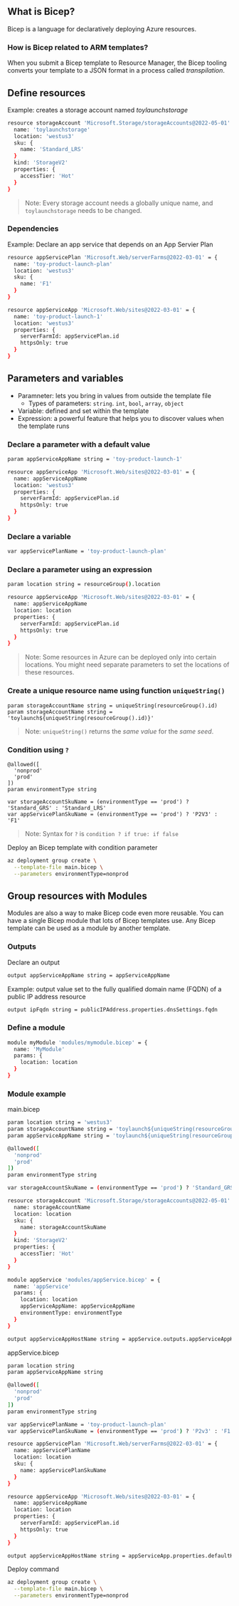 ## What is Bicep? 
Bicep is a language for declaratively deploying Azure resources.

### How is Bicep related to ARM templates?
When you submit a Bicep template to Resource Manager, the Bicep tooling converts your template to a JSON format in a process called *transpilation*.

## Define resources
Example: creates a storage account named *toylaunchstorage*
```bash
resource storageAccount 'Microsoft.Storage/storageAccounts@2022-05-01' = {
  name: 'toylaunchstorage'
  location: 'westus3'
  sku: {
    name: 'Standard_LRS'
  }
  kind: 'StorageV2'
  properties: {
    accessTier: 'Hot'
  }
}
```
>Note: Every storage account needs a globally unique name, and `toylaunchstorage` needs to be changed.

### Dependencies
Example: Declare an app service that depends on an App Servier Plan
```bash
resource appServicePlan 'Microsoft.Web/serverFarms@2022-03-01' = {
  name: 'toy-product-launch-plan'
  location: 'westus3'
  sku: {
    name: 'F1'
  }
}

resource appServiceApp 'Microsoft.Web/sites@2022-03-01' = {
  name: 'toy-product-launch-1'
  location: 'westus3'
  properties: {
    serverFarmId: appServicePlan.id
    httpsOnly: true
  }
}
```

## Parameters and variables
- Paramneter: lets you bring in values from outside the template file
  - Types of parameters: `string`. `int`, `bool`, `array`, `object`
- Variable: defined and set within the template
- Expression: a powerful feature that helps you to discover values when the template runs

### Declare a parameter with a default value
```bash
param appServiceAppName string = 'toy-product-launch-1'

resource appServiceApp 'Microsoft.Web/sites@2022-03-01' = {
  name: appServiceAppName
  location: 'westus3'
  properties: {
    serverFarmId: appServicePlan.id
    httpsOnly: true
  }
}
```

### Declare a variable
```bash
var appServicePlanName = 'toy-product-launch-plan'
```

### Declare a parameter using an expression
```bash
param location string = resourceGroup().location

resource appServiceApp 'Microsoft.Web/sites@2022-03-01' = {
  name: appServiceAppName
  location: location
  properties: {
    serverFarmId: appServicePlan.id
    httpsOnly: true
  }
}
```
> Note: Some resources in Azure can be deployed only into certain locations. You might need separate parameters to set the locations of these resources.


### Create a unique resource name using function `uniqueString()`
```
param storageAccountName string = uniqueString(resourceGroup().id)
param storageAccountName string = 'toylaunch${uniqueString(resourceGroup().id)}'
```
> Note: `uniqueString()` returns the *same value* for the *same seed*.

### Condition using `?`
```
@allowed([
  'nonprod'
  'prod'
])
param environmentType string

var storageAccountSkuName = (environmentType == 'prod') ? 'Standard_GRS' : 'Standard_LRS'
var appServicePlanSkuName = (environmentType == 'prod') ? 'P2V3' : 'F1'
```
> Note: Syntax for `?` is `condition ? if true: if false`

Deploy an Bicep template with condition parameter
```bash
az deployment group create \
  --template-file main.bicep \
  --parameters environmentType=nonprod
```

## Group resources with Modules
Modules are also a way to make Bicep code even more reusable. You can have a single Bicep module that lots of Bicep templates use. Any Bicep template can be used as a module by another template.

### Outputs
Declare an output
```bash
output appServiceAppName string = appServiceAppName
```
Example: output value set to the fully qualified domain name (FQDN) of a public IP address resource
```bash
output ipFqdn string = publicIPAddress.properties.dnsSettings.fqdn
```

### Define a module
```bash
module myModule 'modules/mymodule.bicep' = {
  name: 'MyModule'
  params: {
    location: location
  }
}
```

### Module example
main.bicep
```bash
param location string = 'westus3'
param storageAccountName string = 'toylaunch${uniqueString(resourceGroup().id)}'
param appServiceAppName string = 'toylaunch${uniqueString(resourceGroup().id)}'

@allowed([
  'nonprod'
  'prod'
])
param environmentType string

var storageAccountSkuName = (environmentType == 'prod') ? 'Standard_GRS' : 'Standard_LRS'

resource storageAccount 'Microsoft.Storage/storageAccounts@2022-05-01' = {
  name: storageAccountName
  location: location
  sku: {
    name: storageAccountSkuName
  }
  kind: 'StorageV2'
  properties: {
    accessTier: 'Hot'
  }
}

module appService 'modules/appService.bicep' = {
  name: 'appService'
  params: {
    location: location
    appServiceAppName: appServiceAppName
    environmentType: environmentType
  }
}

output appServiceAppHostName string = appService.outputs.appServiceAppHostName
```
appService.bicep
```bash
param location string
param appServiceAppName string

@allowed([
  'nonprod'
  'prod'
])
param environmentType string

var appServicePlanName = 'toy-product-launch-plan'
var appServicePlanSkuName = (environmentType == 'prod') ? 'P2v3' : 'F1'

resource appServicePlan 'Microsoft.Web/serverFarms@2022-03-01' = {
  name: appServicePlanName
  location: location
  sku: {
    name: appServicePlanSkuName
  }
}

resource appServiceApp 'Microsoft.Web/sites@2022-03-01' = {
  name: appServiceAppName
  location: location
  properties: {
    serverFarmId: appServicePlan.id
    httpsOnly: true
  }
}

output appServiceAppHostName string = appServiceApp.properties.defaultHostName
```
Deploy command
```bash
az deployment group create \
  --template-file main.bicep \
  --parameters environmentType=nonprod
```











